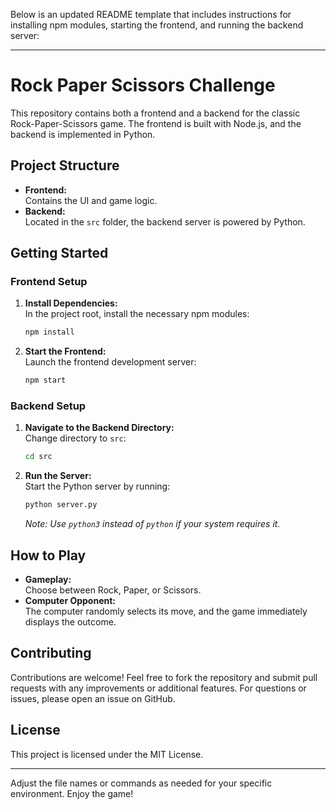Below is an updated README template that includes instructions for installing npm modules, starting the frontend, and running the backend server:

---

# Rock Paper Scissors Challenge

This repository contains both a frontend and a backend for the classic Rock-Paper-Scissors game. The frontend is built with Node.js, and the backend is implemented in Python.

## Project Structure

- **Frontend:**  
  Contains the UI and game logic.  
- **Backend:**  
  Located in the `src` folder, the backend server is powered by Python.

## Getting Started

### Frontend Setup

1. **Install Dependencies:**  
   In the project root, install the necessary npm modules:
   ```bash
   npm install
   ```

2. **Start the Frontend:**  
   Launch the frontend development server:
   ```bash
   npm start
   ```

### Backend Setup

1. **Navigate to the Backend Directory:**  
   Change directory to `src`:
   ```bash
   cd src
   ```

2. **Run the Server:**  
   Start the Python server by running:
   ```bash
   python server.py
   ```
   *Note: Use `python3` instead of `python` if your system requires it.*

## How to Play

- **Gameplay:**  
  Choose between Rock, Paper, or Scissors.  
- **Computer Opponent:**  
  The computer randomly selects its move, and the game immediately displays the outcome.

## Contributing

Contributions are welcome! Feel free to fork the repository and submit pull requests with any improvements or additional features. For questions or issues, please open an issue on GitHub.

## License

This project is licensed under the MIT License.

---

Adjust the file names or commands as needed for your specific environment. Enjoy the game!
